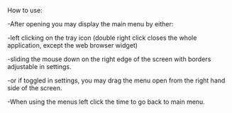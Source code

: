 How to use:

-After opening you may display the main menu by either:

  -left clicking on the tray icon (double right click closes the whole application, except the web browser widget)

  -sliding the mouse down on the right edge of the screen with borders adjustable in settings.

  -or if toggled in settings, you may drag the menu open from the right hand side of the screen.

-When using the menus left click the time to go back to main menu.

